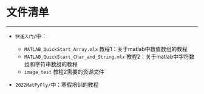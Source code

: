 # 文件清单

---

- <code>快速入门/</code>中：
  - <code>MATLAB_QuickStart_Array.mlx</code>  教程1：关于matlab中数值数组的教程  
  - <code>MATLAB_QuickStart_Char_and_String.mlx</code>  教程2：关于matlab中字符数组和字符串数组的教程  
  - <code>image_test</code>  教程2需要的资源文件

- <code>2022MatPyFly/</code>中：寒假培训的教程
